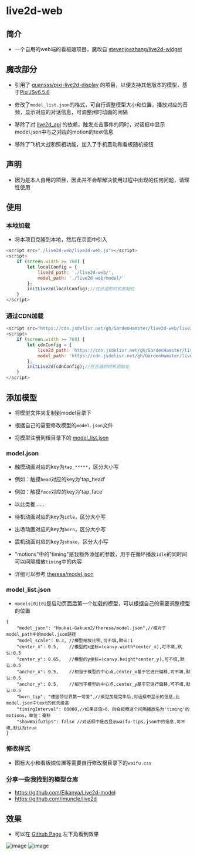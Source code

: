 # live2d-web
## 简介
- 一个自用的web端的看板娘项目，魔改自 [stevenjoezhang/live2d-widget](https://github.com/stevenjoezhang/live2d-widget)

## 魔改部分
- 引用了 [guansss/pixi-live2d-display](https://github.com/guansss/pixi-live2d-display) 的项目，以便支持其他版本的模型，基于[PixiJSv6.5.6](https://github.com/pixijs/pixijs/releases/tag/v6.5.6)

- 修改了`model_list.json`的格式，可自行调整模型大小和位置，播放对应的音频，显示对应的对话信息，可调整闲时动画的间隔

- 移除了对 [live2d_api](https://github.com/fghrsh/live2d_api) 的依赖，触发点击事件的同时，对话框中显示model.json中与之对应的motion的text信息

- 移除了飞机大战和照相功能，加入了手机震动和看板随机按钮

## 声明
- 因为是本人自用的项目，因此并不会帮解决使用过程中出现的任何问题，请理性使用

## 使用
### 本地加载
- 将本项目克隆到本地，然后在页面中引入
```js
<script src="./live2d-web/live2d-web.js"></script>
<script>
    if (screen.width >= 768) {
        let localConfig = {
            live2d_path: './live2d-web/',
            model_path: './live2d-web/model/'
        };
        initLive2d(localConfig);//在合适的时机初始化
    }
</script>
```

### 通过CDN加载
```js
<script src="https://cdn.jsdelivr.net/gh/GardenHamster/live2d-web/live2d-web.js"></script>
<script>
    if (screen.width >= 768) {
        let cdnConfig = {
            live2d_path: 'https://cdn.jsdelivr.net/gh/GardenHamster/live2d-web/',
            model_path: 'https://cdn.jsdelivr.net/gh/GardenHamster/live2d-web/model/'
        };
        initLive2d(cdnConfig);//在合适的时机初始化
    }
</script>
```

## 添加模型
- 将模型文件夹复制到model目录下

- 根据自己的需要修改模型的`model.json`文件

- 将模型注册到根目录下的 [model_list.json](https://github.com/GardenHamster/live2d-web/blob/main/model_list.json)

### model.json
- 触摸动画对应的key为`tap_*****`，区分大小写
- 例如：触摸`head`对应的key为'tap_head'
- 例如：触摸`face`对应的key为'tap_face'
- 以此类推......

- 待机动画对应的key为`idle`，区分大小写

- 出场动画对应的key为`born`，区分大小写

- 震机动画对应的key为`shake`，区分大小写

- "motions"中的"timing"是我额外添加的参数，用于在循环播放`idle`的同时间可以间隔播放`timing`中的内容

- 详细可以参考 [theresa/model.json](https://github.com/GardenHamster/live2d-web/blob/main/model/Houkai-Gakuen2/theresa/model.json)

### model_list.json
- `models[0][0]`是启动页面后第一个加载的模型，可以根据自己的需要调整模型的位置
```jsonc
{
    "model_json": "Houkai-Gakuen2/theresa/model.json",//相对于model_path中的model.json路径
    "model_scale": 0.3, //模型缩放比例,可不填,默认:1
    "center_x": 0.5,    //模型的x坐标=(canvy.width*center_x),可不填,默认:0.5
    "center_y": 0.65,   //模型的y坐标=(canvy.height*center_y),可不填,默认:0.5
    "anchor_x": 0.5,    //相当于模型的中心点,center_x基于它进行偏移,可不填,默认:0.5
    "anchor_y": 0.5,    //相当于模型的中心点,center_y基于它进行偏移,可不填,默认:0.5
    "born_tip": "德丽莎世界第一可爱",//模型加载完毕后,对话框中显示的信息,比model.json中text的优先级高
    "timingInterval": 60000,//如果该值>0，则会按照这个间隔播放名为'timing'的motions，单位：毫秒
    "showWaifuTips": false //对话框中是否显示waifu-tips.json中的信息,可不填,默认为true
}
```

### 修改样式
- 图标大小和看板娘位置等需要自行修改根目录下的`waifu.css`

### 分享一些我找到的模型仓库
- https://github.com/Eikanya/Live2d-model
- https://github.com/imuncle/live2d

## 效果
- 可以在 [Github Page](https://gardenhamster.github.io/live2d-web) 左下角看到效果 

![image](https://user-images.githubusercontent.com/89188316/210346873-631a598b-0cb8-4b95-a47b-2691781c7b3b.png)
![image](https://user-images.githubusercontent.com/89188316/210347110-ef1ba4c0-87db-4aaf-a140-0b2bc79ef500.png)

